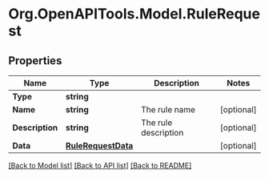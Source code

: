 # Org.OpenAPITools.Model.RuleRequest

## Properties

Name | Type | Description | Notes
------------ | ------------- | ------------- | -------------
**Type** | **string** |  | 
**Name** | **string** | The rule name | [optional] 
**Description** | **string** | The rule description | [optional] 
**Data** | [**RuleRequestData**](RuleRequestData.md) |  | [optional] 

[[Back to Model list]](../README.md#documentation-for-models) [[Back to API list]](../README.md#documentation-for-api-endpoints) [[Back to README]](../README.md)

